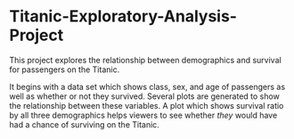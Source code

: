 # Titanic-Exploratory-Analysis-Project

This project explores the relationship between demographics and survival for passengers on the Titanic.

It begins with a data set which shows class, sex, and age of passengers as well as whether or not they survived. Several plots are generated to show the relationship between these variables. A plot which shows survival ratio by all three demographics helps viewers to see whether _they_ would have had a chance of surviving on the Titanic.
